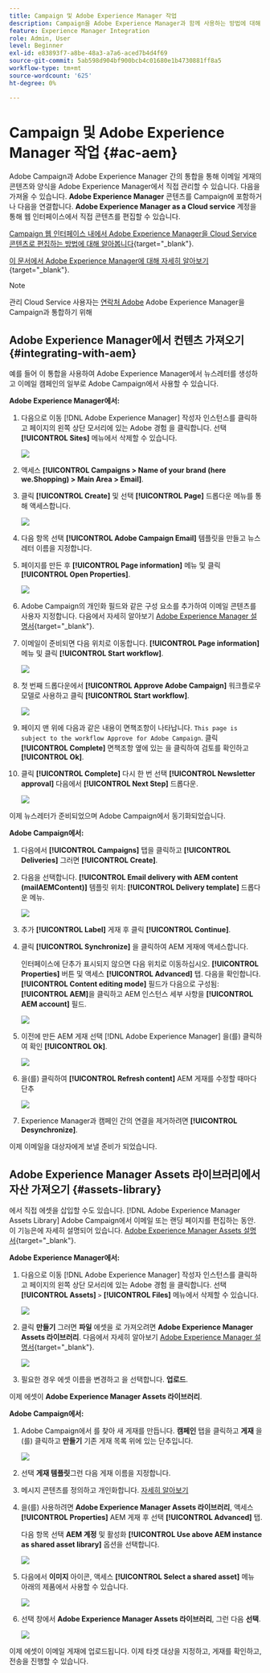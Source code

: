```yaml
---
title: Campaign 및 Adobe Experience Manager 작업
description: Campaign을 Adobe Experience Manager과 함께 사용하는 방법에 대해 알아보기
feature: Experience Manager Integration
role: Admin, User
level: Beginner
exl-id: e83893f7-a8be-48a3-a7a6-aced7b4d4f69
source-git-commit: 5ab598d904bf900bcb4c01680e1b4730881ff8a5
workflow-type: tm+mt
source-wordcount: '625'
ht-degree: 0%

---
```


# Campaign 및 Adobe Experience Manager 작업 {#ac-aem}

Adobe Campaign과 Adobe Experience Manager 간의 통합을 통해 이메일 게재의 콘텐츠와 양식을 Adobe Experience Manager에서 직접 관리할 수 있습니다. 다음을 가져올 수 있습니다. **Adobe Experience Manager** 콘텐츠를 Campaign에 포함하거나 다음을 연결합니다. **Adobe Experience Manager as a Cloud service** 계정을 통해 웹 인터페이스에서 직접 콘텐츠를 편집할 수 있습니다.

[Campaign 웹 인터페이스 내에서 Adobe Experience Manager을 Cloud Service 콘텐츠로 편집하는 방법에 대해 알아봅니다](https://experienceleague.adobe.com/docs/campaign-web/v8/integrations/aem-content.html){target="_blank"}.

[이 문서에서 Adobe Experience Manager에 대해 자세히 알아보기](https://experienceleague.adobe.com/docs/experience-manager-65/administering/integration/campaignonpremise.html#aem-and-adobe-campaign-integration-workflow){target="_blank"}.


>[!NOTE]
>
>관리 Cloud Service 사용자는 [연락처 Adobe](../start/campaign-faq.md#support) Adobe Experience Manager을 Campaign과 통합하기 위해

## Adobe Experience Manager에서 컨텐츠 가져오기 {#integrating-with-aem}

예를 들어 이 통합을 사용하여 Adobe Experience Manager에서 뉴스레터를 생성하고 이메일 캠페인의 일부로 Adobe Campaign에서 사용할 수 있습니다.

**Adobe Experience Manager에서:**

1. 다음으로 이동 [!DNL Adobe Experience Manager] 작성자 인스턴스를 클릭하고 페이지의 왼쪽 상단 모서리에 있는 Adobe 경험 을 클릭합니다. 선택 **[!UICONTROL Sites]** 메뉴에서 삭제할 수 있습니다.

   ![](assets/aem_authoring_1.png)

1. 액세스 **[!UICONTROL Campaigns > Name of your brand (here we.Shopping) > Main Area > Email]**.

1. 클릭 **[!UICONTROL Create]** 및 선택 **[!UICONTROL Page]** 드롭다운 메뉴를 통해 액세스합니다.

   ![](assets/aem_authoring_2.png)

1. 다음 항목 선택 **[!UICONTROL Adobe Campaign Email]** 템플릿을 만들고 뉴스레터 이름을 지정합니다.

1. 페이지를 만든 후 **[!UICONTROL Page information]** 메뉴 및 클릭 **[!UICONTROL Open Properties]**.

   ![](assets/aem_authoring_3.png)

1. Adobe Campaign의 개인화 필드와 같은 구성 요소를 추가하여 이메일 콘텐츠를 사용자 지정합니다. 다음에서 자세히 알아보기 [Adobe Experience Manager 설명서](https://experienceleague.adobe.com/docs/experience-manager-65/content/sites/authoring/aem-adobe-campaign/campaign.html#editing-email-content){target="_blank"}.

1. 이메일이 준비되면 다음 위치로 이동합니다. **[!UICONTROL Page information]** 메뉴 및 클릭 **[!UICONTROL Start workflow]**.

   ![](assets/aem_authoring_4.png)

1. 첫 번째 드롭다운에서 **[!UICONTROL Approve Adobe Campaign]** 워크플로우 모델로 사용하고 클릭 **[!UICONTROL Start workflow]**.

   ![](assets/aem_authoring_5.png)

1. 페이지 맨 위에 다음과 같은 내용이 면책조항이 나타납니다. `This page is subject to the workflow Approve for Adobe Campaign`. 클릭 **[!UICONTROL Complete]** 면책조항 옆에 있는 을 클릭하여 검토를 확인하고 **[!UICONTROL Ok]**.

1. 클릭 **[!UICONTROL Complete]** 다시 한 번 선택 **[!UICONTROL Newsletter approval]** 다음에서 **[!UICONTROL Next Step]** 드롭다운.

   ![](assets/aem_authoring_6.png)

이제 뉴스레터가 준비되었으며 Adobe Campaign에서 동기화되었습니다.

**Adobe Campaign에서:**

1. 다음에서 **[!UICONTROL Campaigns]** 탭을 클릭하고 **[!UICONTROL Deliveries]** 그러면 **[!UICONTROL Create]**.

1. 다음을 선택합니다. **[!UICONTROL Email delivery with AEM content (mailAEMContent)]** 템플릿 위치: **[!UICONTROL Delivery template]** 드롭다운 메뉴.

   ![](assets/aem_authoring_7.png)

1. 추가 **[!UICONTROL Label]** 게재 후 클릭 **[!UICONTROL Continue]**.

1. 클릭 **[!UICONTROL Synchronize]** 을 클릭하여 AEM 게재에 액세스합니다.

   인터페이스에 단추가 표시되지 않으면 다음 위치로 이동하십시오. **[!UICONTROL Properties]** 버튼 및 액세스 **[!UICONTROL Advanced]** 탭. 다음을 확인합니다. **[!UICONTROL Content editing mode]** 필드가 다음으로 구성됨: **[!UICONTROL AEM]**&#x200B;을 클릭하고 AEM 인스턴스 세부 사항을 **[!UICONTROL AEM account]** 필드.

   ![](assets/aem_authoring_8.png)

1. 이전에 만든 AEM 게재 선택 [!DNL Adobe Experience Manager] 을(를) 클릭하여 확인 **[!UICONTROL Ok]**.

   ![](assets/aem_authoring_11.png)

1. 을(를) 클릭하여 **[!UICONTROL Refresh content]** AEM 게재를 수정할 때마다 단추

   ![](assets/aem_authoring_12.png)

1. Experience Manager과 캠페인 간의 연결을 제거하려면 **[!UICONTROL Desynchronize]**.

이제 이메일을 대상자에게 보낼 준비가 되었습니다.

## Adobe Experience Manager Assets 라이브러리에서 자산 가져오기 {#assets-library}

에서 직접 에셋을 삽입할 수도 있습니다. [!DNL Adobe Experience Manager Assets Library] Adobe Campaign에서 이메일 또는 랜딩 페이지를 편집하는 동안. 이 기능은에 자세히 설명되어 있습니다. [Adobe Experience Manager Assets 설명서](https://experienceleague.adobe.com/docs/experience-manager-65/content/assets/managing/manage-assets.html){target="_blank"}.

**Adobe Experience Manager에서:**

1. 다음으로 이동 [!DNL Adobe Experience Manager] 작성자 인스턴스를 클릭하고 페이지의 왼쪽 상단 모서리에 있는 Adobe 경험 을 클릭합니다. 선택 **[!UICONTROL Assets]** `>` **[!UICONTROL Files]** 메뉴에서 삭제할 수 있습니다.

   ![](assets/aem_assets_1.png)

1. 클릭 **만들기** 그러면 **파일** 에셋을 로 가져오려면 **Adobe Experience Manager Assets 라이브러리**. 다음에서 자세히 알아보기 [Adobe Experience Manager 설명서](https://experienceleague.adobe.com/docs/experience-manager-65/content/assets/managing/manage-assets.html#uploading-assets){target="_blank"}.

   ![](assets/aem_assets_2.png)

1. 필요한 경우 에셋 이름을 변경하고 을 선택합니다. **업로드**.

이제 에셋이 **Adobe Experience Manager Assets 라이브러리**.

**Adobe Campaign에서:**

1. Adobe Campaign에서 를 찾아 새 게재를 만듭니다. **캠페인** 탭을 클릭하고 **게재** 을(를) 클릭하고 **만들기** 기존 게재 목록 위에 있는 단추입니다.

   ![](assets/aem_assets_3.png)

1. 선택 **게재 템플릿**&#x200B;그런 다음 게재 이름을 지정합니다.

1. 메시지 콘텐츠를 정의하고 개인화합니다. [자세히 알아보기](../send/email.md)

1. 을(를) 사용하려면 **Adobe Experience Manager Assets 라이브러리**, 액세스 **[!UICONTROL Properties]** AEM 게재 후 선택 **[!UICONTROL Advanced]** 탭.

   다음 항목 선택 **AEM 계정** 및 활성화 **[!UICONTROL Use above AEM instance as shared asset library]** 옵션을 선택합니다.

   ![](assets/aem_authoring_9.png)

1. 다음에서 **이미지** 아이콘, 액세스 **[!UICONTROL Select a shared asset]** 메뉴 아래의 제품에서 사용할 수 있습니다.

   ![](assets/aem_assets_4.png)

1. 선택 창에서 **Adobe Experience Manager Assets 라이브러리**, 그런 다음 **선택**.

   ![](assets/aem_assets_5.png)

이제 에셋이 이메일 게재에 업로드됩니다. 이제 타겟 대상을 지정하고, 게재를 확인하고, 전송을 진행할 수 있습니다.
